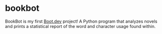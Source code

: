 # bookbot

BookBot is my first [Boot.dev](https://www.boot.dev) project!
A Python program that analyzes novels and prints a statistical report of the word and character usage found within.
